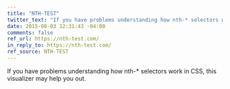 ```yaml
---
title: "NTH-TEST"
twitter_text: "If you have problems understanding how nth-* selectors work in CSS, this visualizer may help you out."
date: 2015-08-03 12:31:43 -04:00
comments: false
ref_url: https://nth-test.com/
in_reply_to: https://nth-test.com/
ref_source: NTH-TEST
---
```


If you have problems understanding how nth-* selectors work in CSS, this visualizer may help you out.